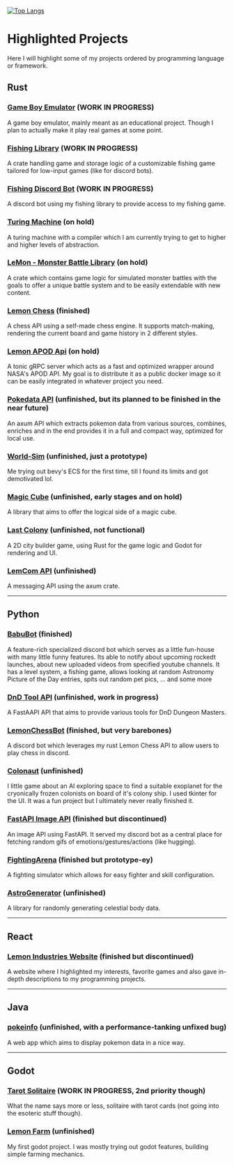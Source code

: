 [![Top Langs](https://github-readme-stats.vercel.app/api/top-langs/?username=Zitronenjoghurt&langs_count=20&layout=pie&theme=catppuccin_mocha)](https://github.com/anuraghazra/github-readme-stats)

# Highlighted Projects
Here I will highlight some of my projects ordered by programming language or framework.

## Rust
### [Game Boy Emulator](https://github.com/Zitronenjoghurt/lemon-gb) (WORK IN PROGRESS)
A game boy emulator, mainly meant as an educational project. Though I plan to actually make it play real games at some point.

### [Fishing Library](https://github.com/Zitronenjoghurt/fish-lib) (WORK IN PROGRESS)
A crate handling game and storage logic of a customizable fishing game tailored for low-input games (like for discord bots).

### [Fishing Discord Bot](https://github.com/Zitronenjoghurt/fishing-harbor) (WORK IN PROGRESS)
A discord bot using my fishing library to provide access to my fishing game.

### [Turing Machine](https://github.com/Zitronenjoghurt/simple-turing-machine) (on hold)
A turing machine with a compiler which I am currently trying to get to higher and higher levels of abstraction.

### [LeMon - Monster Battle Library](https://github.com/Zitronenjoghurt/lemon-mbl) (on hold)
A crate which contains game logic for simulated monster battles with the goals to offer a unique battle system and to be easily extendable with new content.

### [Lemon Chess](https://github.com/Zitronenjoghurt/lemon-chess) (finished)
A chess API using a self-made chess engine. It supports match-making, rendering the current board and game history in 2 different styles.

### [Lemon APOD Api](https://github.com/Zitronenjoghurt/lemon-apod-api) (on hold)
A tonic gRPC server which acts as a fast and optimized wrapper around NASA's APOD API. My goal is to distribute it as a public docker image so it can be easily integrated in whatever project you need.

### [Pokedata API](https://github.com/Zitronenjoghurt/pokedata-api) (unfinished, but its planned to be finished in the near future)
An axum API which extracts pokemon data from various sources, combines, enriches and in the end provides it in a full and compact way, optimized for local use.

### [World-Sim](https://github.com/Zitronenjoghurt/world-sim) (unfinished, just a prototype)
Me trying out bevy's ECS for the first time, till I found its limits and got demotivated lol.

### [Magic Cube](https://github.com/Zitronenjoghurt/magic-cube) (unfinished, early stages and on hold)
A library that aims to offer the logical side of a magic cube.

### [Last Colony](https://github.com/Zitronenjoghurt/LastColony) (unfinished, not functional)
A 2D city builder game, using Rust for the game logic and Godot for rendering and UI.

### [LemCom API](https://github.com/Zitronenjoghurt/lemcom-api) (unfinished)
A messaging API using the axum crate.

---

## Python
### [BabuBot](https://github.com/Zitronenjoghurt/BabuBot) (finished)
A feature-rich specialized discord bot which serves as a little fun-house with many little funny features. Its able to notify about upcoming rockedt launches, about new uploaded videos from specified youtube channels. It has a level system, a fishing game, allows looking at random Astronomy Picture of the Day entries, spits out random pet pics, ... and some more

### [DnD Tool API](https://github.com/Zitronenjoghurt/dnd-tool-api) (unfinished, work in progress)
A FastAAPI API that aims to provide various tools for DnD Dungeon Masters.

### [LemonChessBot](https://github.com/Zitronenjoghurt/LemonChessBot) (finished, but very barebones)
A discord bot which leverages my rust Lemon Chess API to allow users to play chess in discord.

### [Colonaut](https://github.com/Zitronenjoghurt/Colonaut) (unfinished)
I little game about an AI exploring space to find a suitable exoplanet for the cryonically frozen colonists on board of it's colony ship.
I used tkinter for the UI. It was a fun project but I ultimately never really finished it.

### [FastAPI Image API](https://github.com/Zitronenjoghurt/Lemon-Api-Fast) (finished but discontinued)
An image API using FastAPI. It served my discord bot as a central place for fetching random gifs of emotions/gestures/actions (like hugging).

### [FightingArena](https://github.com/Zitronenjoghurt/FightingArena) (finished but prototype-ey)
A fighting simulator which allows for easy fighter and skill configuration.

### [AstroGenerator](https://github.com/Zitronenjoghurt/AstroGenerator) (unfinished)
A library for randomly generating celestial body data.

---

## React
### [Lemon Industries Website](https://github.com/Zitronenjoghurt/lemon-industries-website) (finished but discontinued)
A website where I highlighted my interests, favorite games and also gave in-depth descriptions to my programming projects.

---

## Java
### [pokeinfo](https://github.com/Zitronenjoghurt/pokeinfo) (unfinished, with a performance-tanking unfixed bug)
A web app which aims to display pokemon data in a nice way.

---

## Godot
### [Tarot Solitaire](https://github.com/Zitronenjoghurt/tarot-solitaire) (WORK IN PROGRESS, 2nd priority though)
What the name says more or less, solitaire with tarot cards (not going into the esoteric stuff though).

### [Lemon Farm](https://github.com/Zitronenjoghurt/LemonFarm) (unfinished)
My first godot project. I was mostly trying out godot features, building simple farming mechanics.
